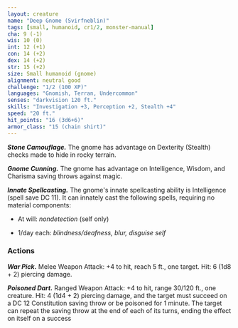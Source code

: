 ```yaml
---
layout: creature
name: "Deep Gnome (Svirfneblin)"
tags: [small, humanoid, cr1/2, monster-manual]
cha: 9 (-1)
wis: 10 (0)
int: 12 (+1)
con: 14 (+2)
dex: 14 (+2)
str: 15 (+2)
size: Small humanoid (gnome)
alignment: neutral good
challenge: "1/2 (100 XP)"
languages: "Gnomish, Terran, Undercommon"
senses: "darkvision 120 ft."
skills: "Investigation +3, Perception +2, Stealth +4"
speed: "20 ft."
hit_points: "16 (3d6+6)"
armor_class: "15 (chain shirt)"
---
```


***Stone Camouflage.*** The gnome has advantage on Dexterity (Stealth) checks made to hide in rocky terrain.

***Gnome Cunning.*** The gnome has advantage on Intelligence, Wisdom, and Charisma saving throws against magic.

***Innate Spellcasting.*** The gnome's innate spellcasting ability is Intelligence (spell save DC 11). It can innately cast the following spells, requiring no material components:

* At will: <i>nondetection </i>(self only)

* 1/day each: <i>blindness/deafness, blur, disguise self</i>

### Actions

***War Pick.*** Melee Weapon Attack: +4 to hit, reach 5 ft., one target. Hit: 6 (1d8 + 2) piercing damage.

***Poisoned Dart.*** Ranged Weapon Attack: +4 to hit, range 30/120 ft., one creature. Hit: 4 (1d4 + 2) piercing damage, and the target must succeed on a DC 12 Constitution saving throw or be poisoned for 1 minute. The target can repeat the saving throw at the end of each of its turns, ending the effect on itself on a success
